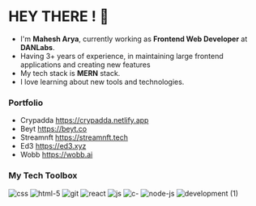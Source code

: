 # HEY THERE ! :clap:
* I'm __Mahesh Arya__, currently working as __Frontend Web Developer__ at __DANLabs__.
* Having 3+ years of experience, in maintaining large frontend applications and creating new features
* My tech stack is __MERN__ stack.
* I love learning about new tools and technologies.

### Portfolio

* Crypadda https://crypadda.netlify.app
* Beyt https://beyt.co
* Streamnft https://streamnft.tech
* Ed3 https://ed3.xyz
* Wobb https://wobb.ai

### My Tech Toolbox

![css](https://user-images.githubusercontent.com/62064103/190607887-25cf26b7-37ea-430d-9e7c-fa00fff0d555.png)
![html-5](https://user-images.githubusercontent.com/62064103/190607897-060d39a3-7f45-4c88-930c-a3eab5f09a8a.png)
![git](https://user-images.githubusercontent.com/62064103/190607899-a52b9540-de75-4145-83db-46f976902a8e.png)
![react](https://user-images.githubusercontent.com/62064103/190607901-4d210a8f-4bd9-4c70-9f00-b000d3384826.png)
![js](https://user-images.githubusercontent.com/62064103/190607903-da6f17ef-a47f-4c95-9874-b2d721994dd6.png)
![c-](https://user-images.githubusercontent.com/62064103/190607904-31bc0e7e-9b97-49ef-90bb-65185a3a6e5b.png)
![node-js](https://user-images.githubusercontent.com/62064103/190609555-e6f9010a-d04d-42f1-a1b1-c2275d8ccb9e.png)
![development (1)](https://user-images.githubusercontent.com/62064103/190608420-c0384292-c7fd-43dc-871f-372d789f6710.png)
